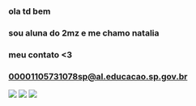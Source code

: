 
### ola td bem
### sou aluna do 2mz e me chamo natalia 
### meu contato <3
### 00001105731078sp@al.educacao.sp.gov.br
![](https://media.tenor.com/ofN_qPVsp2UAAAAM/gjirlfriend-gifs.gif)
![](https://media.tenor.com/uxgENja78V0AAAAj/cats-love-cats.gif)
![](https://media.tenor.com/Ahatli-K91gAAAAM/ez.gif)

